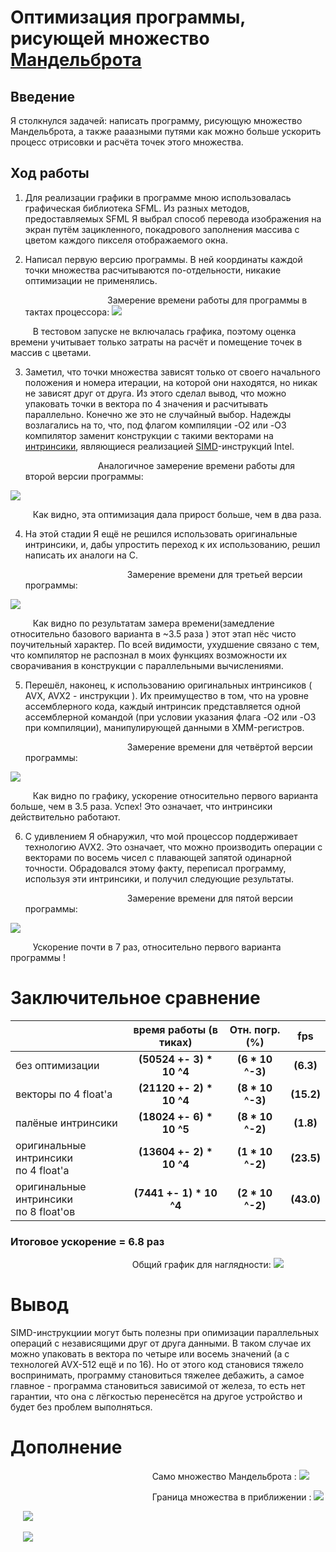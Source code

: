 # Оптимизация программы, рисующей множество [Мандельброта](https://ru.wikipedia.org/wiki/%D0%9C%D0%BD%D0%BE%D0%B6%D0%B5%D1%81%D1%82%D0%B2%D0%BE_%D0%9C%D0%B0%D0%BD%D0%B4%D0%B5%D0%BB%D1%8C%D0%B1%D1%80%D0%BE%D1%82%D0%B0)

## Введение 

Я столкнулся задачей: написать программу, рисующую множество Мандельброта, а также рааазными путями как можно больше ускорить процесс отрисовки и расчёта точек этого множества.

## Ход работы 

1) Для реализации графики в программе мною использовалась графическая библиотека SFML. Из разных методов, предоставляемых SFML Я выбрал способ перевода изображения на экран путём зацикленного, покадрового заполнения массива с цветом каждого пикселя отображаемого окна.

2) Написал первую версию программы. В ней координаты каждой точки множества расчитываются по-отдельности, никакие оптимизации не применялись.   

    $\qquad\qquad\qquad\qquad$ Замерение времени работы для программы в тактах процессора: 
    <img src="graphs/0.png">

$\qquad$ В тестовом запуске не включалась графика, поэтому оценка времени учитывает только затраты на расчёт и помещение точек в массив с цветами.

3) Заметил, что точки множества зависят только от своего начального положения и номера итерации, на которой они находятся, но никак не зависят друг от друга. Из этого сделал вывод, что можно упаковать точки в вектора по 4 значения и расчитывать параллельно. Конечно же это не случайный выбор. Надежды возлагались на то, что, под флагом компиляции -O2 или -O3 компилятор заменит конструкции с такими векторами на [интринсики](https://en.wikipedia.org/wiki/Intrinsic_function), являющиеся реализацией [SIMD](https://ru.wikipedia.org/wiki/SIMD)-инструкций Intel. 

    $\qquad\qquad\qquad\quad$ Аналогичное замерение времени работы для второй версии программы: 
<img src="graphs/1.png">

$\qquad$ Как видно, эта оптимизация дала прирост больше, чем в два раза.

4. На этой стадии Я ещё не решился использовать оригинальные интринсики, и, дабы упростить переход к их использованию, решил написать их аналоги на С.   

    $\qquad\qquad\qquad\qquad\qquad$ Замерение времени для третьей версии программы:
<img src="graphs/2.png">

$\qquad$ Как видно по результатам замера времени(замедление относительно базового варианта в ~3.5 раза ) этот этап нёс чисто поучительный характер. По всей видимости, ухудшение связано с тем, что компилятор не распознал в моих функциях возможности их сворачивания в конструкции с параллельными вычислениями.  

5. Перешёл, наконец, к использованию оригинальных интринсиков ( AVX, AVX2 - инструкции ). Их преимущество в том, что на уровне ассемблерного кода, каждый интринсик представляется одной ассемблерной командой (при условии указания флага -O2 или -O3 при компиляции), манипулирующей данными в XMM-регистров.

    $\qquad\qquad\qquad\qquad\qquad$ Замерение времени для четвёртой версии программы:
<img src="graphs/3.png">

$\qquad$ Как видно по графику, ускорение относительно первого варианта больше, чем в 3.5 раза. Успех! Это означает, что интринсики действительно работают.

6. С удивлением Я обнаружил, что мой процессор поддерживает технологию AVX2. Это означает, что можно производить операции с векторами по восемь чисел с плавающей запятой одинарной точности. Обрадовался этому факту, переписал программу, используя эти интринсики, и получил следующие результаты. 

    $\qquad\qquad\qquad\qquad\qquad$ Замерение времени для пятой версии программы:
<img src="graphs/4.png">

$\qquad$ Ускорение почти в 7 раз, относительно первого варианта программы !

# Заключительное сравнение 

|              |время работы (в тиках)  |       Отн. погр.(%)    |           fps
|--------------|:----------------------:|:----------------------:|:----------------------:|
|без оптимизации        |__(50524 +- 3) * 10 ^4__|__(6 * 10 ^-3)__|__(6.3)__|
|векторы по 4 float'а   |__(21120 +- 2) * 10 ^4__|__(8 * 10 ^-3)__|__(15.2)__|
|палёные интринсики     |__(18024 +- 6) * 10 ^5__|__(8 * 10 ^-2)__|__(1.8)__|
|оригинальные интринсики <br> по 4 float'а|__(13604 +- 2) * 10 ^4__|__(1 * 10 ^-2)__|__(23.5)__|            
|оригинальные интринсики <br> по 8 float'ов|__(7441 +- 1) * 10 ^4__|__(2 * 10 ^-2)__|__(43.0)__|
 

### Итоговое ускорение = 6.8 раз

    
$\qquad\qquad\qquad\qquad\qquad\qquad$ Общий график для наглядности:
<img src="graphs/all.png">

# Вывод 
SIMD-инструкциии могут быть полезны при опимизации параллельных операций с независящими друг от друга данными. В таком случае их можно упаковать в вектора по четыре или восемь значений (а с технологей AVX-512 ещё и по 16). Но от этого код становися тяжело воспринимать, программу становиться тяжелее дебажить, а самое главное - программа становиться зависимой от железа, то есть нет гарантии, что она с лёгкостью перенесётся на другое устройство и будет без проблем выполняться.  

# Дополнение 

$\qquad\qquad\qquad\qquad\qquad\qquad\qquad$ Само множество Мандельброта :
<img src="pics/mandelbrot1.png">

$\qquad\qquad\qquad\qquad\qquad\qquad\qquad$ Граница множества в приближении :
<img src="pics/mandelbrot4.png">

$\quad$
<img src="pics/mandelbrot3.png">

$\quad$
<img src="pics/mandelbrot2.png">


